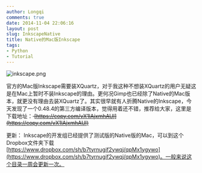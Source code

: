 ```yaml
---
author: Longqi
comments: true
date: 2014-11-04 22:06:16
layout: post
slug: InkscapeNative
title: Native的Mac版Inkscape
tags:
- Python
- Tutorial
---
```

![inkscape.png](https://wanglongqi.github.io/public/images/inkscape.png)

官方的Mac版Inkscape需要装XQuartz，对于我这种不想装XQuartz的用户无疑这是在Mac上暂时不装Inkscape的理由。更何况Gimp也已经除了Native的Mac版本，就更没有理由去装XQuartz了。其实很早就有人折腾Native的Inkscape，今天发现了一个0.48.4的第三方编译版本，觉得用着还不错，推荐给大家，这里是下载地址：<del> [https://copy.com/vX1lAjxmhAUl](https://copy.com/vX1lAjxmhAUl) </del>

更新： Inkscape的开发组已经提供了测试版的Native版的Mac，可以到这个Dropbox文件夹下载[https://www.dropbox.com/sh/b7tyrnugif2ywqj/qpMx1ygywo](https://www.dropbox.com/sh/b7tyrnugif2ywqj/qpMx1ygywo)。一般来说这个目录一周会更新一次。



